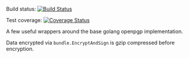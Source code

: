 Build status: [![Build Status](https://travis-ci.org/FourSee/shellgameCrypto.svg?branch=master)](https://travis-ci.org/FourSee/shellgameCrypto)

Test coverage: [![Coverage Status](https://coveralls.io/repos/github/FourSee/shellgameCrypto/badge.svg)](https://coveralls.io/github/FourSee/shellgameCrypto)

A few useful wrappers around the base golang openpgp implementation.

Data encrypted via `bundle.EncryptAndSign` is gzip compressed before encryption.

